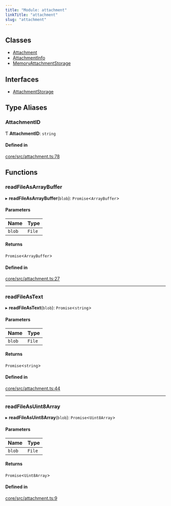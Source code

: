 ```yaml
---
title: "Module: attachment"
linkTitle: "attachment"
slug: "attachment"
---
```


## Classes

-   [Attachment](../../classes/attachment.Attachment)
-   [AttachmentInfo](../../classes/attachment.AttachmentInfo)
-   [MemoryAttachmentStorage](../../classes/attachment.MemoryAttachmentStorage)

## Interfaces

-   [AttachmentStorage](../../interfaces/attachment.AttachmentStorage)

## Type Aliases

### AttachmentID

Ƭ **AttachmentID**: `string`

#### Defined in

[core/src/attachment.ts:78](https://github.com/padloc/padloc/blob/b00eb4fd/packages/core/src/attachment.ts#L78)

## Functions

### readFileAsArrayBuffer

▸ **readFileAsArrayBuffer**(`blob`): `Promise`<`ArrayBuffer`\>

#### Parameters

| Name   | Type   |
| :----- | :----- |
| `blob` | `File` |

#### Returns

`Promise`<`ArrayBuffer`\>

#### Defined in

[core/src/attachment.ts:27](https://github.com/padloc/padloc/blob/b00eb4fd/packages/core/src/attachment.ts#L27)

---

### readFileAsText

▸ **readFileAsText**(`blob`): `Promise`<`string`\>

#### Parameters

| Name   | Type   |
| :----- | :----- |
| `blob` | `File` |

#### Returns

`Promise`<`string`\>

#### Defined in

[core/src/attachment.ts:44](https://github.com/padloc/padloc/blob/b00eb4fd/packages/core/src/attachment.ts#L44)

---

### readFileAsUint8Array

▸ **readFileAsUint8Array**(`blob`): `Promise`<`Uint8Array`\>

#### Parameters

| Name   | Type   |
| :----- | :----- |
| `blob` | `File` |

#### Returns

`Promise`<`Uint8Array`\>

#### Defined in

[core/src/attachment.ts:9](https://github.com/padloc/padloc/blob/b00eb4fd/packages/core/src/attachment.ts#L9)
